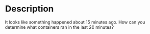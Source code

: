 # Description
It looks like something happened about 15 minutes ago.
How can you determine what containers ran in the last 20 minutes?


    
